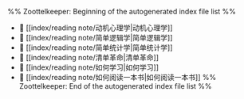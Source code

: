 %% Zoottelkeeper: Beginning of the autogenerated index file list  %%
- 📄 [[index/reading note/动机心理学|动机心理学]]
- 📄 [[index/reading note/简单逻辑学|简单逻辑学]]
- 📄 [[index/reading note/简单统计学|简单统计学]]
- 📄 [[index/reading note/清单革命|清单革命]]
- 📄 [[index/reading note/如何学习|如何学习]]
- 📄 [[index/reading note/如何阅读一本书|如何阅读一本书]]
%% Zoottelkeeper: End of the autogenerated index file list  %%
